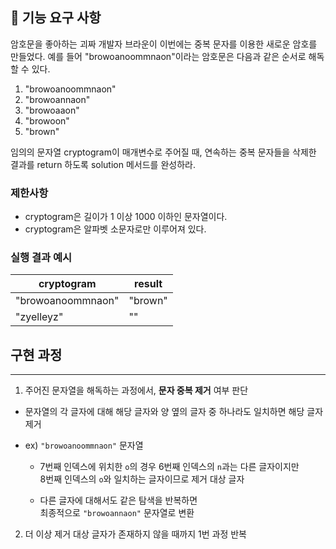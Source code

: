 ## 🚀 기능 요구 사항

암호문을 좋아하는 괴짜 개발자 브라운이 이번에는 중복 문자를 이용한 새로운 암호를 만들었다. 예를 들어 "browoanoommnaon"이라는 암호문은 다음과 같은 순서로 해독할 수 있다.

1. "browoanoommnaon"
2. "browoannaon"
3. "browoaaon"
4. "browoon"
5. "brown"

임의의 문자열 cryptogram이 매개변수로 주어질 때, 연속하는 중복 문자들을 삭제한 결과를 return 하도록 solution 메서드를 완성하라.

### 제한사항

- cryptogram은 길이가 1 이상 1000 이하인 문자열이다.
- cryptogram은 알파벳 소문자로만 이루어져 있다.

### 실행 결과 예시

| cryptogram | result |
| --- | --- |
| "browoanoommnaon" | "brown" |
| "zyelleyz" | "" |

## 구현 과정



---

1. 주어진 문자열을 해독하는 과정에서, **문자 중복 제거** 여부 판단

  - 문자열의 각 글자에 대해 해당 글자와 양 옆의 글자 중 하나라도 일치하면 해당 글자 제거

  - ex) `"browoanoommnaon"` 문자열

    - 7번째 인덱스에 위치한 `o`의 경우 6번째 인덱스의 `n`과는 다른 글자이지만<br>8번째 인덱스의 `o`와 일치하는 글자이므로 제거 대상 글자

    - 다른 글자에 대해서도 같은 탐색을 반복하면<br>
      최종적으로 `"browoannaon"` 문자열로 변환


2. 더 이상 제거 대상 글자가 존재하지 않을 때까지 1번 과정 반복
        
    
   
    
